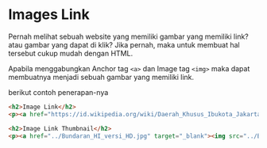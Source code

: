 # Images Link

Pernah melihat sebuah website yang memiliki gambar yang memiliki link? atau gambar yang dapat di klik? Jika pernah, maka untuk membuat hal tersebut cukup mudah dengan HTML.

Apabila menggabungkan Anchor tag `<a>` dan Image tag `<img>` maka dapat membuatnya menjadi sebuah gambar yang memiliki link.

berikut contoh penerapan-nya

```html
<h2>Image Link</h2>
<p><a href="https://id.wikipedia.org/wiki/Daerah_Khusus_Ibukota_Jakarta"><img src="../Bundaran_HI.jpg" alt="Bundaran HI"></a></p>

<h2>Image Link Thumbnail</h2>
<p><a href="../Bundaran_HI_versi_HD.jpg" target="_blank"><img src="../Bundaran_HI.jpg" alt="Bundaran HI" width="300"></a></p
```